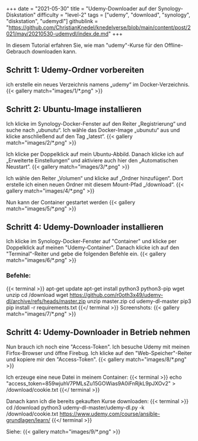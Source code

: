+++
date = "2021-05-30"
title = "Udemy-Downloader auf der Synology-Diskstation"
difficulty = "level-2"
tags = ["udemy", "download", "synology", "diskstation", "udemydl"]
githublink = "https://github.com/ChristianKnedel/knedelverse/blob/main/content/post/2021/may/20210530-udemydl/index.de.md"
+++

In diesem Tutorial erfahren Sie, wie man "udemy"-Kurse für den Offline-Gebrauch downloaden kann.

## Schritt 1: Udemy-Ordner vorbereiten
ich erstelle ein neues Verzeichnis namens „udemy“ im Docker-Verzeichnis. 
{{< gallery match="images/1/*.png" >}}

## Schritt 2: Ubuntu-Image installieren
Ich klicke im Synology-Docker-Fenster auf den Reiter „Registrierung“ und suche nach „ubunutu“. Ich wähle das Docker-Image „ubunutu“ aus und klicke anschließend auf den Tag „latest“. 
{{< gallery match="images/2/*.png" >}}


Ich klicke per Doppelklick auf mein Ubuntu-Abbild. Danach klicke ich auf „Erweiterte Einstellungen“ und aktiviere auch hier den „Automatischen Neustart”. 
{{< gallery match="images/3/*.png" >}}

Ich wähle den Reiter „Volumen“ und klicke auf „Ordner hinzufügen“. Dort erstelle ich einen neuen Ordner mit diesem Mount-Pfad „/download“. 
{{< gallery match="images/4/*.png" >}}

Nun kann der Container gestartet werden
{{< gallery match="images/5/*.png" >}}


## Schritt 4: Udemy-Downloader installieren
Ich klicke im Synology-Docker-Fenster auf "Container" und klicke per Doppelklick auf meinen "Udemy-Container". Danach klicke ich auf den "Terminal"-Reiter und gebe die folgenden Befehle ein.
{{< gallery match="images/6/*.png" >}}

### Befehle:
{{< terminal >}}
apt-get update
apt-get install python3 python3-pip wget unzip
cd /download
wget https://github.com/r0oth3x49/udemy-dl/archive/refs/heads/master.zip
unzip master.zip
cd udemy-dl-master
pip3 pip install -r requirements.txt
{{</ terminal >}}
Screenshots:
{{< gallery match="images/7/*.png" >}}

## Schritt 4: Udemy-Downloader in Betrieb nehmen
Nun brauch ich noch eine "Access-Token". Ich besuche Udemy mit meinen Firfox-Browser und öffne Firebug. Ich klicke auf den "Web-Speicher"-Reiter und kopiere mir den  "Access-Token".
{{< gallery match="images/8/*.png" >}}

Ich erzeuge eine neue Datei in meinem Container:
{{< terminal >}}
echo "access_token=859wjuhV7PMLsZu15GOWias9A0iFnRjkL9pJXOv2" > /download/cookie.txt
{{</ terminal >}}

Danach kann ich die bereits gekauften Kurse downloaden:
{{< terminal >}}
cd /download
python3 udemy-dl-master/udemy-dl.py -k /download/cookie.txt https://www.udemy.com/course/ansible-grundlagen/learn/
{{</ terminal >}}

Siehe:
{{< gallery match="images/9/*.png" >}}
